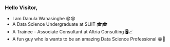 ### Hello Visitor,

 - I am Danula Wanasinghe 😎😎
 - A Data Science Undergraduate at SLIIT 🎓🎓
 - A Trainee - Associate Consultant at Altria Consulting 🖥️📈
 - A fun guy who is wants to be an amazing Data Science Professional 😀🤩
